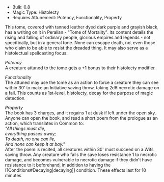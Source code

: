 - Bulk: 0.8
- Magic Type: Histolecty
- Requires Attunement: Potency, Functionality, Property
 
This tome, covered with tanned leather dyed dark purple and grayish black, has a writing on it in Peralian - "Tome of Mortality". Its content details the rising and falling of ordinary people, glorious empires and legends - not specifically, but in a general tone. None can escape death, not even those who claim to be able to resist the dreaded thing. It may also serve as a histolectual spellcasting focus.
 
_Potency_  
A creature attuned to the tome gets a +1 bonus to their histolecty modifier.
 
_Functionality_  
The attuned may use the tome as an action to force a creature they can see within 30' to make an Initiative saving throw, taking 2d6 necrotic damage on a fail. This counts as 1st-level, histolecty, decay for the purpose of magic detection.
 
_Property_  
The book has 3 charges, and it regains 1 at dusk if left under the open sky. Anyone can open the book, and read a short poem from the prologue as an action, which translates in Common to:  
_"All things must die,_  
_everything passes away;_  
_To death, no one can lie,_  
_And none can keep it at bay."_  
After the poem is recited, all creatures within 30' must succeed on a Wits saving throw. Any creature who fails the save loses resistance 1 to necrotic damage, and becomes vulnerable to necrotic damage if they didn't have resistance to it beforehand, in addition to having the [[Conditions#Decaying|decaying]] condition. These effects last for 10 minutes.